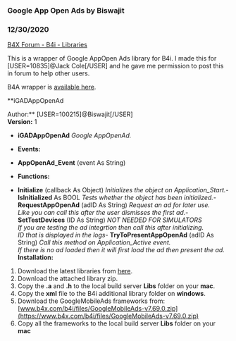 ### Google App Open Ads by Biswajit
### 12/30/2020
[B4X Forum - B4i - Libraries](https://www.b4x.com/android/forum/threads/125993/)

This is a wrapper of Google AppOpen Ads library for B4i. I made this for [USER=10835]@Jack Cole[/USER] and he gave me permission to post this in forum to help other users.  
  
B4A wrapper is [available here](https://www.b4x.com/android/forum/threads/google-app-open-ads.125994/).  
  
**iGADAppOpenAd  
  
Author:** [USER=100215]@Biswajit[/USER]  
**Version:** 1  

- **iGADAppOpenAd**
*Google AppOpenAd.*

- **Events:**

- **AppOpenAd\_Event** (event As String)

- **Functions:**

- **Initialize** (callback As Object)
*Initializes the object on Application\_Start.*- **IsInitialized** As BOOL
*Tests whether the object has been initialized.*- **RequestAppOpenAd** (adID As String)
*Request an ad for later use.  
 Like you can call this after the user dismisses the first ad.*- **SetTestDevices** (ID As String)
*NOT NEEDED FOR SIMULATORS  
If you are testing the ad integrtion then call this after initializing.  
 ID that is displayed in the logs*- **TryToPresentAppOpenAd** (adID As String)
*Call this method on Application\_Active event.  
 If there is no ad loaded then it will first load the ad then present the ad.*
**Installation:**  

1. Download the latest libraries from [here](https://www.b4x.com/android/forum/threads/firebase-2-50-april-2020.116278/).
2. Download the attached library zip.
3. Copy the **.a** and **.h** to the local build server **Libs** folder on your **mac**.
4. Copy the **xml** file to the B4i additional library folder on **windows**.
5. Download the GoogleMobileAds frameworks from: [www.b4x.com/b4i/files/GoogleMobileAds-v7.69.0.zip](https://www.b4x.com/b4i/files/GoogleMobileAds-v7.69.0.zip)
6. Copy all the frameworks to the local build server **Libs** folder on your **mac**